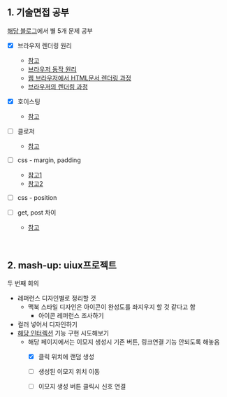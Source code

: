 ## 1. 기술면접 공부
[해당 블로그](https://realmojo.tistory.com/300)에서 별 5개 문제 공부
- [x] 브라우저 렌더링 원리
  - [참고](https://d2.naver.com/helloworld/59361)
  - [브라우저 동작 원리](https://velog.io/@ppohee/%EB%B8%8C%EB%9D%BC%EC%9A%B0%EC%A0%80-%EB%8F%99%EC%9E%91-%EC%9B%90%EB%A6%AC)
  - [웹 브라우저에서 HTML문서 렌더링 과정](https://jeong-pro.tistory.com/90)
  - [브라우저의 렌더링 과정](https://velog.io/@st2702/%EB%B8%8C%EB%9D%BC%EC%9A%B0%EC%A0%80%EC%9D%98-%EB%A0%8C%EB%8D%94%EB%A7%81-%EA%B3%BC%EC%A0%95)
  
- [X] 호이스팅
  - [참고](https://gmlwjd9405.github.io/2019/04/22/javascript-hoisting.html)

- [ ] 클로저
  - [참고](https://hyunseob.github.io/2016/08/30/javascript-closure/)
  
- [ ] css - margin, padding
  - [참고1](https://www.w3schools.com/css/css_margin.asp)
  - [참고2](https://www.w3schools.com/css/css_padding.asp)
  
- [ ] css - position
  
- [ ] get, post 차이
  - [참고](https://www.w3schools.com/tags/ref_httpmethods.asp)

<br/>

## 2. mash-up: uiux프로젝트 
두 번째 회의
- 레퍼런스 디자인별로 정리할 것
  - 맥북 스타일 디자인은 아이콘이 완성도를 좌지우지 할 것 같다고 함
    - 아이콘 레퍼런스 조사하기
- 컬러 넣어서 디자인하기
- [해당 인터렉션](https://slack.design/) 기능 구현 시도해보기    
  - 해당 페이지에서는 이모지 생성시 기존 버튼, 링크연결 기능 안되도록 해놓음
    - [x] 클릭 위치에 랜덤 생성
    - [ ] 생성된 이모지 위치 이동
    - [ ] 이모지 생성 버튼 클릭시 신호 연결





